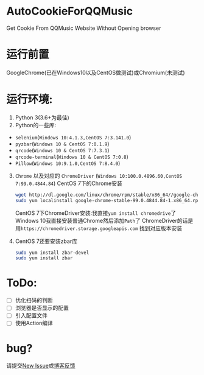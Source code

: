 # AutoCookieForQQMusic

Get Cookie From QQMusic Website Without Opening browser

# 运行前置

GoogleChrome(已在Windows10以及CentOS做测试)或Chromium(未测试)

# 运行环境:

1. Python 3(3.6+为最佳)
2. Python的一些库:

- `selenium`(`Windows 10:4.1.3,CentOS 7:3.141.0`)
- `pyzbar`(`Windows 10 & CentOS 7:0.1.9`)
- `qrcode`(`Windows 10 & CentOS 7:7.3.1`)
- `qrcode-terminal`(`Windows 10 & CentOS 7:0.8`)
- `Pillow`(`Windows 10:9.1.0,CentOS 7:8.4.0`)

3. `Chrome` 以及对应的 `ChromeDriver` (`Windows 10:100.0.4896.60,CentOS 7:99.0.4844.84`)
   CentOS 7下的Chrome安装
   
   ```bash
   wget http://dl.google.com/linux/chrome/rpm/stable/x86_64//google-chrome-stable-99.0.4844.84-1.x86_64.rpm
   sudo yum localinstall google-chrome-stable-99.0.4844.84-1.x86_64.rpm
   ```
   
   CentOS 7下ChromeDriver安装:我直接`yum install chromedrive`了
   Windows 10我直接安装普通Chrome然后添加`Path`了
   ChromeDriver的话是用`https://chromedriver.storage.googleapis.com`
   找到对应版本安装
4. CentOS 7还要安装zbar库
   
   ```bash
   sudo yum install zbar-devel 
   sudo yum install zbar
   ```

# ToDo:

* [ ] 优化扫码的判断
* [ ] 浏览器是否显示的配置
* [ ] 引入配置文件
* [ ] 使用Action编译

# bug?

请提交[New Issue](https://github.com/brokenpoems/AutoCookieForQQMusic/issues/new/choose)或[博客反馈](https://brokenpoems.cf/archives/65/)
